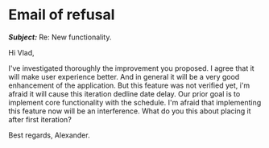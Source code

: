 # Email of refusal

___Subject:___ Re: New functionality.

Hi Vlad,

I've investigated thoroughly the improvement you proposed. I agree that it will make user experience better. And in general it will be a very good enhancement of the application. 
But this feature was not verified yet, i'm afraid it will cause this iteration dedline date delay. Our prior goal is to implement core functionality with the schedule.
I'm afraid that implementing this feature now will be an interference.
What do you this about placing it after first iteration?

Best regards,
 Alexander.

